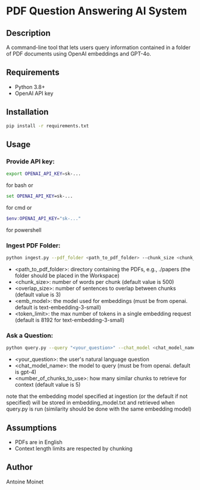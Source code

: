 # PDF Question Answering AI System

## Description
A command-line tool that lets users query information contained in a folder of PDF documents using OpenAI embeddings and GPT-4o.

## Requirements
- Python 3.8+
- OpenAI API key

## Installation
```bash
pip install -r requirements.txt
```

## Usage
### Provide API key:
```bash
export OPENAI_API_KEY=sk-...
```
for bash or
```cmd
set OPENAI_API_KEY=sk-...
```
for cmd or
```powershell
$env:OPENAI_API_KEY="sk-..."
```
for powershell

### Ingest PDF Folder:
```bash
python ingest.py --pdf_folder <path_to_pdf_folder> --chunk_size <chunk_size> --chunk_overlap <overlap_size> --embedding_model <emb_model> --token_limit <token_limit>
```

- <path_to_pdf_folder>: directory containing the PDFs, e.g., ./papers (the folder should be placed in the Workspace)
- <chunk_size>: number of words per chunk (default value is 500)
- <overlap_size>: number of sentences to overlap between chunks (default value is 3)
- <emb_model>: the model used for embeddings (must be from openai. default is text-embedding-3-small)
- <token_limit>: the max number of tokens in a single embedding request (default is 8192 for text-embedding-3-small)


### Ask a Question:
```bash
python query.py --query "<your_question>" --chat_model <chat_model_name> --top_k <number_of_chunks_to_use>
```

- <your_question>: the user's natural language question
- <chat_model_name>: the model to query (must be from openai. default is gpt-4)
- <number_of_chunks_to_use>: how many similar chunks to retrieve for context (default value is 5)

note that the embedding model specified at ingestion (or the default if not specified) will be stored in embedding_model.txt and retrieved when query.py is run (similarity should be done with the same embedding model)


## Assumptions
- PDFs are in English
- Context length limits are respected by chunking


## Author
Antoine Moinet

